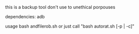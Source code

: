 this is a backup tool don't use to unethical porpouses

dependencies: adb

usage
  bash andfilerob.sh <filetype> or just call "bash autorat.sh [-p | -c]"
